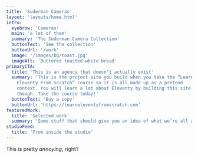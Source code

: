 ```yaml
---
title: 'Suderman Cameras'
layout: 'layouts/home.html'
intro:
  eyebrow: 'Cameras'
  main: 'a lot of them'
  summary: 'The Suderman Camera Collection'
  buttonText: 'See the collection'
  buttonUrl: '/work'
  image: '/images/bg/toast.jpg'
  imageAlt: 'Buttered toasted white bread'
primaryCTA:
  title: 'This is an agency that doesn’t actually exist'
  summary: 'This is the project site you build when you take the “Learn
    Eleventy From Scratch” course so it is all made up as a pretend
    context. You will learn a lot about Eleventy by building this site
    though. Take the course today!'
  buttonText: 'Buy a copy'
  buttonUrl: 'https://learneleventyfromscratch.com'
featuredWork:
  title: 'Selected work'
  summary: 'Some stuff that should give you an idea of what we’re all about.'
studioFeed:
  title: 'From inside the studio'
---
```


This is pretty _annoying_, right?
